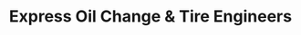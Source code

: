 ---
title: "Express Oil Change & Tire Engineers"
url: /murfreesboro/express-oil-change-and-tire-engineers-old-fort-parkway/
shop: tyres
---